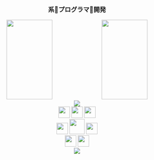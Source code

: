 <div align="center">
   <h3>
   系👾プログラマ👾開発
   </h3>
</div>

<div width="100%" align="center">
    <img width="49%" height="210px" src="https://github-readme-stats.vercel.app/api?username=moh4b-z&show_icons=true&theme=dracula&bg_color=00000000&border_color=00000000&rank_icon=github&ring_color=8dd5ed&include_all_commits=true">
   <img width="49%" height="210px" src="https://github-readme-stats.vercel.app/api/top-langs/?username=moh4b-z&layout=compact&langs_count=8&theme=dracula&bg_color=00000000&border_color=00000000&locale=pt-br">
</div>

<div align="center">
  <a href="https://github.com/moh4b-z">
    <img src="https://github-readme-streak-stats.herokuapp.com?user=moh4b-z&hide_border=true&exclude_days=Sun&theme=transparent" />
  </a>
</div>



<div align="center">
   
   <img width="30" height="30" src="https://cdn.jsdelivr.net/gh/devicons/devicon@latest/icons/nodejs/nodejs-original.svg" />     
   <img width="30" height="30" src="https://cdn.jsdelivr.net/gh/devicons/devicon@latest/icons/java/java-original-wordmark.svg" />
   <img width="30" height="30" src="https://cdn.jsdelivr.net/gh/devicons/devicon@latest/icons/cplusplus/cplusplus-original.svg" />
</div>

<div align="center">
   <div align="center">
      <img width="30" height="30" <img src="https://cdn.jsdelivr.net/gh/devicons/devicon@latest/icons/react/react-original.svg" />
      <img width="40" height="40" src="https://cdn.jsdelivr.net/gh/devicons/devicon@latest/icons/amazonwebservices/amazonwebservices-plain-wordmark.svg" />
      <img width="30" height="30" src="https://cdn.jsdelivr.net/gh/devicons/devicon@latest/icons/mysql/mysql-original-wordmark.svg" />
   </div>  
</div>


<div align="center">
   <img width="30" height="30" src="https://cdn.jsdelivr.net/gh/devicons/devicon@latest/icons/git/git-original.svg" />
   <img width="30" height="30" src="https://cdn.jsdelivr.net/gh/devicons/devicon@latest/icons/arduino/arduino-original-wordmark.svg" />
</div>
<div align="center">
   <a href="https://github.com/moh4b-z">
    <img src="http://github-profile-summary-cards.vercel.app/api/cards/profile-details?username=moh4b-z&theme=transparent" />
  </a>
</div>

